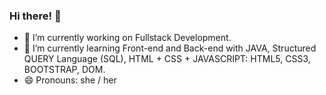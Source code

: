 ### Hi there! 👋

- 🔭 I’m currently working on Fullstack Development.
- 🌱 I’m currently learning Front-end and Back-end with JAVA, Structured QUERY Language (SQL), HTML + CSS + JAVASCRIPT: HTML5, CSS3, BOOTSTRAP, DOM.
- 😄 Pronouns: she / her

